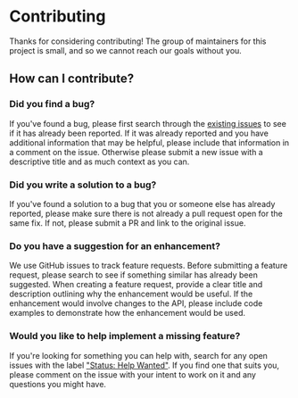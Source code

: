 # Contributing

Thanks for considering contributing! The group of maintainers for this project is small, and so we cannot reach our goals without you.

## How can I contribute?

### Did you find a bug?

If you've found a bug, please first search through the [existing issues](https://github.com/rusty-celery/rusty-celery/issues) to see if it has already been reported. If it was already reported and you have additional information that may be helpful, please include that information in a comment on the issue. Otherwise please submit a new issue with a descriptive title and as much context as you can.

### Did you write a solution to a bug?

If you've found a solution to a bug that you or someone else has already reported, please make sure there is not already a pull request open for the same fix. If not, please submit a PR and link to the original issue.

### Do you have a suggestion for an enhancement?

We use GitHub issues to track feature requests. Before submitting a feature request, please search to see if something similar has already been suggested. When creating a feature request, provide a clear title and description outlining why the enhancement would be useful. If the enhancement would involve changes to the API, please include code examples to demonstrate how the enhancement would be used.

### Would you like to help implement a missing feature?

If you're looking for something you can help with, search for any open issues with the label ["Status: Help Wanted"](https://github.com/rusty-celery/rusty-celery/issues?q=is%3Aopen+is%3Aissue+label%3A%22Status%3A+Help+Wanted%22). If you find one that suits you, please comment on the issue with your intent to work on it and any questions you might have.
